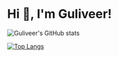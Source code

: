 # Hi 👋, I'm Guliveer!

![Guliveer's GitHub stats](https://github-readme-stats.vercel.app/api?username=Guliveer&theme=radical&hide_border=true&show_icons=true&include_all_commits=true&count_private=true)

[![Top Langs](https://github-readme-stats.vercel.app/api/top-langs/?username=Guliveer&theme=radical&hide_border=true)](https://github.com/anuraghazra/github-readme-stats)
